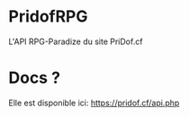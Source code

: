 # PridofRPG
L'API RPG-Paradize du site PriDof.cf

# Docs ?
Elle est disponible ici: https://pridof.cf/api.php
